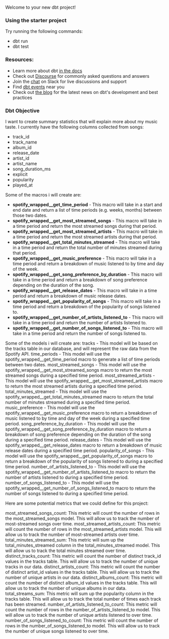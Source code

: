 Welcome to your new dbt project!

### Using the starter project

Try running the following commands:
- dbt run
- dbt test


### Resources:
- Learn more about dbt [in the docs](https://docs.getdbt.com/docs/introduction)
- Check out [Discourse](https://discourse.getdbt.com/) for commonly asked questions and answers
- Join the [chat](https://community.getdbt.com/) on Slack for live discussions and support
- Find [dbt events](https://events.getdbt.com) near you
- Check out [the blog](https://blog.getdbt.com/) for the latest news on dbt's development and best practices


### Dbt Objective
I want to create summary statistics that will explain more about my music taste. I currently have the following columns collected from songs:
* track_id
* track_name
* album_id
* release_date
* artist_id
* artist_name
* song_duration_ms
* explicit
* popularity
* played_at


Some of the macros i will create are:
* **spotify_wrapped__get_time_period** - This macro will take in a start and end date and return a list of time periods (e.g. weeks, months) between those two dates.
* **spotify_wrapped__get_most_streamed_songs** - This macro will take in a time period and return the most streamed songs during that period.
* **spotify_wrapped__get_most_streamed_artists** - This macro will take in a time period and return the most streamed artists during that period.
* **spotify_wrapped__get_total_minutes_streamed** - This macro will take in a time period and return the total number of minutes streamed during that period.
* **spotify_wrapped__get_music_preference** - This macro will take in a time period and return a breakdown of music listened to by time and day of the week.
* **spotify_wrapped__get_song_preference_by_duration** - This macro will take in a time period and return a breakdown of song preference depending on the duration of the song.
* **spotify_wrapped__get_release_dates** - This macro will take in a time period and return a breakdown of music release dates.
* **spotify_wrapped__get_popularity_of_songs** - This macro will take in a time period and return a breakdown of the popularity of songs listened to.
* **spotify_wrapped__get_number_of_artists_listened_to** - This macro will take in a time period and return the number of artists listened to.
* **spotify_wrapped__get_number_of_songs_listened_to** - This macro will take in a time period and return the number of songs listened to.


Some of the models i will create are:
tracks - This model will be based on the tracks table in our database, and will represent the raw data from the Spotify API.
time_periods - This model will use the spotify_wrapped__get_time_period macro to generate a list of time periods between two dates.
most_streamed_songs - This model will use the spotify_wrapped__get_most_streamed_songs macro to return the most streamed songs during a specified time period.
most_streamed_artists - This model will use the spotify_wrapped__get_most_streamed_artists macro to return the most streamed artists during a specified time period.
total_minutes_streamed - This model will use the spotify_wrapped__get_total_minutes_streamed macro to return the total number of minutes streamed during a specified time period.
music_preference - This model will use the spotify_wrapped__get_music_preference macro to return a breakdown of music listened to by time and day of the week during a specified time period.
song_preference_by_duration - This model will use the spotify_wrapped__get_song_preference_by_duration macro to return a breakdown of song preference depending on the duration of the song during a specified time period.
release_dates - This model will use the spotify_wrapped__get_release_dates macro to return a breakdown of music release dates during a specified time period.
popularity_of_songs - This model will use the spotify_wrapped__get_popularity_of_songs macro to return a breakdown of the popularity of songs listened to during a specified time period.
number_of_artists_listened_to - This model will use the spotify_wrapped__get_number_of_artists_listened_to macro to return the number of artists listened to during a specified time period.
number_of_songs_listened_to - This model will use the spotify_wrapped__get_number_of_songs_listened_to macro to return the number of songs listened to during a specified time period.


Here are some potential metrics that we could define for this project:

most_streamed_songs_count: This metric will count the number of rows in the most_streamed_songs model. This will allow us to track the number of most-streamed songs over time.
most_streamed_artists_count: This metric will count the number of rows in the most_streamed_artists model. This will allow us to track the number of most-streamed artists over time.
total_minutes_streamed_sum: This metric will sum up the total_minutes_streamed column in the total_minutes_streamed model. This will allow us to track the total minutes streamed over time.
distinct_tracks_count: This metric will count the number of distinct track_id values in the tracks table. This will allow us to track the number of unique tracks in our data.
distinct_artists_count: This metric will count the number of distinct artist_id values in the tracks table. This will allow us to track the number of unique artists in our data.
distinct_albums_count: This metric will count the number of distinct album_id values in the tracks table. This will allow us to track the number of unique albums in our data.
total_streams_sum: This metric will sum up the popularity column in the tracks table. This will allow us to track the total number of times each track has been streamed.
number_of_artists_listened_to_count: This metric will count the number of rows in the number_of_artists_listened_to model. This will allow us to track the number of unique artists listened to over time.
number_of_songs_listened_to_count: This metric will count the number of rows in the number_of_songs_listened_to model. This will allow us to track the number of unique songs listened to over time.

